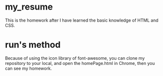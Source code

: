 # my_resume
This is the homework after I have learned the basic knowledge of HTML and CSS.
# run's method
Because of using the icon library of font-awesome, you can clone my repository to your local, and open the homePage.html in Chrome, then you can see my homework.